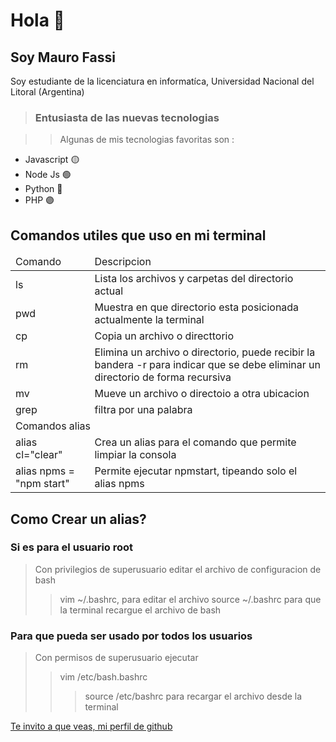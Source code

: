 # Hola 👋
## Soy Mauro Fassi

 Soy estudiante de la licenciatura en informatíca, Universidad Nacional del Litoral (Argentina) 

 > ### Entusiasta de las nuevas tecnologias

 >> Algunas de mis tecnologias favoritas son :

 - Javascript 🟡
 - Node Js 🟢
 - Python 🔵
 - PHP 🟣




## Comandos utiles que uso en mi terminal 

<table>
  <thead>
    <tr>
      <td>Comando</td>
      <td>Descripcion</td>
    </tr>
  </thead>
  
  <tbody>
    <tr>
      <td>ls</td>
      <td>Lista los archivos y carpetas del directorio actual</td>
    </tr>
      <tr>
      <td>pwd</td>
      <td>Muestra en que directorio esta posicionada actualmente la terminal</td>
    </tr>
    <tr>
      <td>cp</td>
      <td>Copia un archivo o directtorio</td>
    </tr>
        <tr>
      <td>rm</td>
      <td>Elimina un archivo o directorio, puede recibir la bandera -r para indicar que se debe eliminar un directorio de forma recursiva</td>
    </tr>
        <tr>
      <td>mv</td>
      <td>Mueve un archivo o directoio a otra ubicacion</td>
    </tr>
    <tr>
      <td>grep</td>
      <td>filtra por una palabra</td>
    </tr>
    <tr>
      <td colspan="2">Comandos alias</td>
    </tr>
    <tr>
    <td>alias cl="clear"</td>
    <td>Crea un alias para el comando que permite limpiar la consola</td>
    </tr>
    <tr>
      <td>alias npms = "npm start"</td>
      <td>Permite ejecutar npmstart, tipeando solo el alias npms</td>
    </tr>
    
  </tbody>
</table>

## Como Crear un alias?  
### Si es para el usuario root
> Con privilegios de superusuario editar el archivo de configuracion de bash
>> vim ~/.bashrc, para editar el archivo
>> source ~/.bashrc para que la terminal recargue el archivo de bash

### Para que pueda ser usado por todos los usuarios
>Con permisos de superusuario ejecutar
>> vim /etc/bash.bashrc
>>> source /etc/bashrc para recargar el archivo desde la terminal 


[Te invito a que veas, mi perfil de github](https://github.com/Mfassi96)
